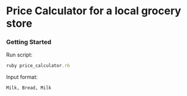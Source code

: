 # Price Calculator for a local grocery store

### Getting Started

Run script:

```ruby
ruby price_calculator.rb
```

Input format:

```bash
Milk, Bread, Milk
```
